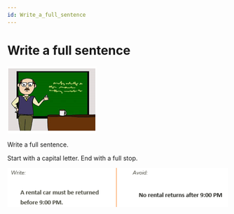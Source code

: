 ```yaml
---
id: Write_a_full_sentence
---
```


# Write a full sentence

![](./assets/053d4b5b-9680-4b72-b7be-cf846283a05d.png)

Write a full sentence.

Start with a capital letter. End with a full stop.

![](./assets/e83c3d83-8db3-431d-ae09-705adff5a0c9.png)

 